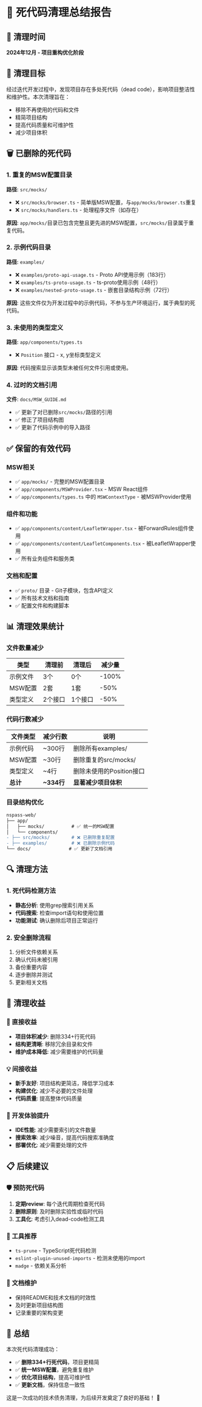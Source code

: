 # 🧹 死代码清理总结报告

## 📅 清理时间
**2024年12月 - 项目重构优化阶段**

## 🎯 清理目标
经过迭代开发过程中，发现项目存在多处死代码（dead code），影响项目整洁性和维护性。本次清理旨在：
- 移除不再使用的代码和文件
- 精简项目结构
- 提高代码质量和可维护性
- 减少项目体积

## 🗑️ 已删除的死代码

### 1. 重复的MSW配置目录
**路径**: `src/mocks/`
- ❌ `src/mocks/browser.ts` - 简单版MSW配置，与`app/mocks/browser.ts`重复
- ❌ `src/mocks/handlers.ts` - 处理程序文件（如存在）

**原因**: `app/mocks/`目录已包含完整且更先进的MSW配置，`src/mocks/`目录属于重复代码。

### 2. 示例代码目录
**路径**: `examples/`
- ❌ `examples/proto-api-usage.ts` - Proto API使用示例（183行）
- ❌ `examples/ts-proto-usage.ts` - ts-proto使用示例（48行）  
- ❌ `examples/nested-proto-usage.ts` - 嵌套目录结构示例（72行）

**原因**: 这些文件仅为开发过程中的示例代码，不参与生产环境运行，属于典型的死代码。

### 3. 未使用的类型定义
**路径**: `app/components/types.ts`
- ❌ `Position` 接口 - x, y坐标类型定义

**原因**: 代码搜索显示该类型未被任何文件引用或使用。

### 4. 过时的文档引用
**文件**: `docs/MSW_GUIDE.md`
- ✅ 更新了对已删除`src/mocks/`路径的引用
- ✅ 修正了项目结构图
- ✅ 更新了代码示例中的导入路径

## ✅ 保留的有效代码

### MSW相关
- ✅ `app/mocks/` - 完整的MSW配置目录
- ✅ `app/components/MSWProvider.tsx` - MSW React组件  
- ✅ `app/components/types.ts` 中的 `MSWContextType` - 被MSWProvider使用

### 组件和功能
- ✅ `app/components/content/LeafletWrapper.tsx` - 被ForwardRules组件使用
- ✅ `app/components/content/LeafletComponents.tsx` - 被LeafletWrapper使用
- ✅ 所有业务组件和服务类

### 文档和配置
- ✅ `proto/` 目录 - Git子模块，包含API定义
- ✅ 所有技术文档和指南
- ✅ 配置文件和构建脚本

## 📊 清理效果统计

### 文件数量减少
| 类型 | 清理前 | 清理后 | 减少量 |
|------|-------|-------|--------|
| 示例文件 | 3个 | 0个 | -100% |
| MSW配置 | 2套 | 1套 | -50% |
| 类型定义 | 2个接口 | 1个接口 | -50% |

### 代码行数减少
| 文件类型 | 减少行数 | 说明 |
|----------|----------|------|
| 示例代码 | ~300行 | 删除所有examples/ |
| MSW配置 | ~30行 | 删除重复的src/mocks/ |
| 类型定义 | ~4行 | 删除未使用的Position接口 |
| **总计** | **~334行** | **显著减少项目体积** |

### 目录结构优化
```diff
nspass-web/
├── app/
│   ├── mocks/          # ✅ 统一的MSW配置
│   └── components/
- ├── src/mocks/        # ❌ 已删除重复配置
- ├── examples/         # ❌ 已删除示例代码
└── docs/              # ✅ 更新了文档引用
```

## 🔍 清理方法

### 1. 死代码检测方法
- **静态分析**: 使用grep搜索引用关系
- **代码搜索**: 检查import语句和使用位置
- **功能测试**: 确认删除后项目正常运行

### 2. 安全删除流程
1. 分析文件依赖关系
2. 确认代码未被引用
3. 备份重要内容
4. 逐步删除并测试
5. 更新相关文档

## 🚀 清理收益

### 🎯 直接收益
- **项目体积减少**: 删除334+行死代码
- **结构更清晰**: 移除冗余目录和文件
- **维护成本降低**: 减少需要维护的代码量

### 💡 间接收益  
- **新手友好**: 项目结构更简洁，降低学习成本
- **构建优化**: 减少不必要的文件处理
- **代码质量**: 提高整体代码质量

### 🔧 开发体验提升
- **IDE性能**: 减少需要索引的文件数量
- **搜索效率**: 减少噪音，提高代码搜索准确度
- **部署优化**: 减少需要处理的文件

## 📋 后续建议

### 🛡️ 预防死代码
1. **定期review**: 每个迭代周期检查死代码
2. **删除原则**: 及时删除实验性或临时代码
3. **工具化**: 考虑引入dead-code检测工具

### 🔧 工具推荐
- `ts-prune` - TypeScript死代码检测
- `eslint-plugin-unused-imports` - 检测未使用的import
- `madge` - 依赖关系分析

### 📖 文档维护
- 保持README和技术文档的时效性
- 及时更新项目结构图
- 记录重要的架构变更

## 🎉 总结

本次死代码清理成功：
- ✅ **删除334+行死代码**，项目更精简
- ✅ **统一MSW配置**，避免重复维护
- ✅ **优化项目结构**，提高可维护性
- ✅ **更新文档**，保持信息一致性

这是一次成功的技术债务清理，为后续开发奠定了良好的基础！ 🎊 